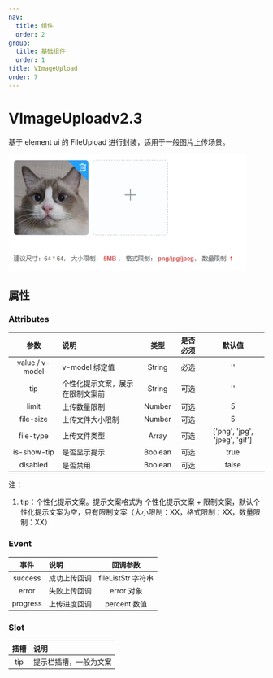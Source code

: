 ```yaml
---
nav:
  title: 组件
  order: 2
group:
  title: 基础组件
  order: 1
title: VImageUpload
order: 7
---
```


# VImageUpload<Badge>v2.3</Badge>

基于 element ui 的 FileUpload 进行封装，适用于一般图片上传场景。

![ImageUpload](../assets/base-component/image-upload.png)

## 属性

### Attributes

|      参数       | 说明                          |  类型   | 是否必须 |                      默认值                       |
| :-------------: | :---------------------------- | :-----: | :------: | :-----------------------------------------------: |
| value / v-model | v-model 绑定值                | String  |   必选   |                        ''                         |
|       tip       | 个性化提示文案，展示在限制文案前 | String  |   可选   |                        ''                         |
|      limit      | 上传数量限制                  | Number  |   可选   |                         5                         |
|    file-size     | 上传文件大小限制              | Number  |   可选   |                         5                         |
|    file-type     | 上传文件类型                  |  Array  |   可选   | ['png', 'jpg', 'jpeg', 'gif']                     |
|    is-show-tip    | 是否显示提示                  | Boolean |   可选   |                       true                        |
|    disabled     | 是否禁用                      | Boolean |   可选   |                       false                       |

注：
1. tip：个性化提示文案。提示文案格式为 个性化提示文案 + 限制文案，默认个性化提示文案为空，只有限制文案（大小限制：XX，格式限制：XX，数量限制：XX）

### Event

|   事件   | 说明         |      回调参数      |
| :------: | :----------- | :----------------: |
| success  | 成功上传回调 | fileListStr 字符串 |
|  error   | 失败上传回调 |     error 对象     |
| progress | 上传进度回调 |    percent 数值    |

### Slot

| 插槽 | 说明                         |
| :--: | :--------------------------- |
| tip  | 提示栏插槽，一般为<span>文案 |
